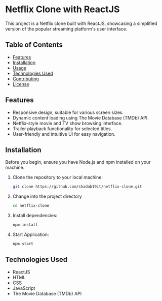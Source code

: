 # Netflix Clone with ReactJS

This project is a Netflix clone built with ReactJS, showcasing a simplified version of the popular streaming platform's user interface.

## Table of Contents

- [Features](#features)
- [Installation](#installation)
- [Usage](#usage)
- [Technologies Used](#technologies-used)
- [Contributing](#contributing)
- [License](#license)

## Features

- Responsive design, suitable for various screen sizes.
- Dynamic content loading using The Movie Database (TMDb) API.
- Netflix-style movie and TV show browsing interface.
- Trailer playback functionality for selected titles.
- User-friendly and intuitive UI for easy navigation.

## Installation

Before you begin, ensure you have Node.js and npm installed on your machine.

1. Clone the repository to your local machine:

   ```bash
   git clone https://github.com/shadab19it/netflix-clone.git

   ```

2. Change into the project directory

   ```bash
   cd netflix-clone
   ```

3. Install dependencies:

   ```bash
   npm install
   ```

4. Start Application:

   ```bash
   npm start
   ```

## Technologies Used

- ReactJS
- HTML
- CSS
- JavaScript
- The Movie Database (TMDb) API
